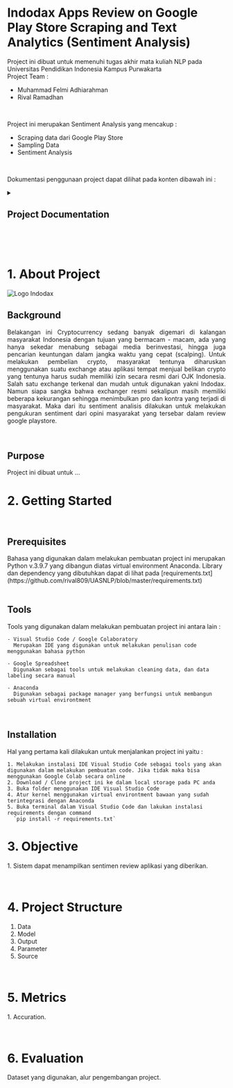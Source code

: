 # Indodax Apps Review on Google Play Store Scraping and Text Analytics (Sentiment Analysis)

Project ini dibuat untuk memenuhi tugas akhir mata kuliah NLP pada Universitas Pendidikan Indonesia Kampus Purwakarta
</br>
Project Team :

- Muhammad Felmi Adhiarahman
- Rival Ramadhan

</br>

Project ini merupakan Sentiment Analysis yang mencakup :

- Scraping data dari Google Play Store
- Sampling Data
- Sentiment Analysis

</br>

Dokumentasi penggunaan project dapat dilihat pada konten dibawah ini :

<!-- TABLE OF CONTENTS -->
<details>
  <summary><h2>Project Documentation</h2></summary>
  <ol>
    <li><a href="#about">About The Project</a></li>
    <li>
      <a href="#getting-started">Getting Started</a>
      <ul>
        <li><a href="#prerequisites">Prerequisites</a></li>
        <li><a href="#installation">Installation</a></li>
      </ul>
    </li>
    <li><a href="#objective">Objective</a></li>
    <li><a href="#projectstructure">Project Structure</a></li>
    <li><a href="#metrics">Metrics</a></li>
    <li><a href="#evaluation">Evaluation</a></li>
  </ol>
</details>
</br>
</br>
</br>

</hr>

<h1 id="about">1. About Project</h1>
  <img src="https://upload.wikimedia.org/wikipedia/commons/b/b0/Logo_Indodax.png" alt="Logo Indodax"/>
  <h2 id="bg">Background</h2>
    <div><p align="justify">Belakangan ini Cryptocurrency sedang banyak digemari di kalangan masyarakat Indonesia dengan tujuan yang bermacam - macam, ada yang hanya sekedar menabung sebagai media berinvestasi, hingga juga pencarian keuntungan dalam jangka waktu yang cepat (scalping). Untuk melakukan pembelian crypto, masyarakat tentunya diharuskan menggunakan suatu exchange atau aplikasi tempat menjual belikan crypto yang tentunya harus sudah memiliki izin secara resmi dari OJK Indonesia. Salah satu exchange terkenal dan mudah untuk digunakan yakni Indodax. Namun siapa sangka bahwa exchanger resmi sekalipun masih memiliki beberapa kekurangan sehingga menimbulkan pro dan kontra yang terjadi di masyarakat. Maka dari itu sentiment analisis dilakukan untuk melakukan pengukuran sentiment dari opini masyarakat yang tersebar dalam review google playstore.</p></div>

  </br>

  <h2 id="pps">Purpose</h2>
    Project ini dibuat untuk ...

</br>
<h1 id="getting-started">2. Getting Started</h1>
</p></div>
<br/>
  <h2 id="pre">Prerequisites</h2>
    Bahasa yang digunakan dalam melakukan pembuatan project ini merupakan  Python v.3.9.7  yang dibangun diatas virtual environment Anaconda. Library dan dependency yang dibutuhkan dapat di lihat pada [requirements.txt](https://github.com/rival809/UASNLP/blob/master/requirements.txt)
  </br>
  </br>
  <h2 id="tools">Tools</h2>
    Tools yang digunakan dalam melakukan pembuatan project ini antara lain :

    - Visual Studio Code / Google Colaboratory
      Merupakan IDE yang digunakan untuk melakukan penulisan code menggunakan bahasa python

    - Google Spreadsheet
      Digunakan sebagai tools untuk melakukan cleaning data, dan data labeling secara manual

    - Anaconda
      Digunakan sebagai package manager yang berfungsi untuk membangun sebuah virtual environtment

</br>

  <h2 id="install">Installation</h2>
    Hal yang pertama kali dilakukan untuk menjalankan project ini yaitu :
    
    1. Melakukan instalasi IDE Visual Studio Code sebagai tools yang akan digunakan dalam melakukan pembuatan code. Jika tidak maka bisa menggunakan Google Colab secara online
    2. Download / Clone project ini ke dalam local storage pada PC anda
    3. Buka folder menggunakan IDE Visual Studio Code
    4. Atur kernel menggunakan virtual environtment bawaan yang sudah terintegrasi dengan Anaconda
    5. Buka terminal dalam Visual Studio Code dan lakukan instalasi requirements dengan command 
      `pip install -r requirements.txt`
  <h2 id="install"></h2>
  
<h1 id="objective">3. Objective</h1>
<div><p align="justify">1. Sistem dapat menampilkan sentimen review aplikasi yang diberikan.</p></div>

<br/>

<h1 id="projectstructure">4. Project Structure</h1>
  <ol>
    <li>Data</li>
    <li>Model</li>
    <li>Output</li>
    <li>Parameter</li>
    <li>Source</li>
  </ol>

<br/>

<h1 id="metrics">5. Metrics</h1>
<div><p align="justify">1. Accuration.</p></div>

<br/>

<h1 id="evaluation">6. Evaluation</h1>
<div><p align="justify">Dataset yang digunakan, alur pengembangan project.

